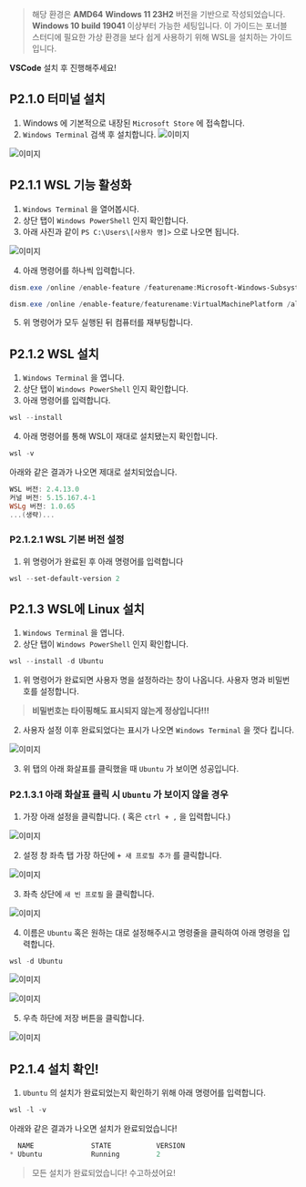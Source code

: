 > 해당 환경은 **AMD64** **Windows 11 23H2** 버전을 기반으로 작성되었습니다. **Windows 10 build 19041** 이상부터 가능한 세팅입니다. 
> 이 가이드는 포너블 스터디에 필요한 가상 환경을 보다 쉽게 사용하기 위해 WSL을 설치하는 가이드입니다.

**VSCode** 설치 후 진행해주세요!

## P2.1.0 터미널 설치
1. Windows 에 기본적으로 내장된 `Microsoft Store` 에 접속합니다.
2. `Windows Terminal` 검색 후 설치합니다.
![이미지](https://media.discordapp.net/attachments/1356086454652108870/1356087172486398124/image.png?ex=67eb4a18&is=67e9f898&hm=2f66b87ef881372a8a45439dcd55865565fc7a343cdf4763f612006bfda61230&=&format=webp&quality=lossless)

![이미지](https://media.discordapp.net/attachments/1356086454652108870/1356087205357158420/image.png?ex=67eb4a20&is=67e9f8a0&hm=74d11cced922d3e4375bbf74bd60f9203e682abbd700573474663dc109b0c48f&=&format=webp&quality=lossless)

## P2.1.1 WSL 기능 활성화
1. `Windows Terminal` 을 열어봅시다.
2. 상단 탭이 `Windows PowerShell` 인지 확인합니다.
3. 아래 사진과 같이 `PS C:\Users\[사용자 명]>` 으로 나오면 됩니다.

![이미지](https://media.discordapp.net/attachments/1356086454652108870/1356087497871855637/image.png?ex=67eb4a66&is=67e9f8e6&hm=d2bff7e8b924222b45ad122eb85042e7f196c76d1dd23198b6a02ea7079ef975&=&format=webp&quality=lossless)

4. 아래 명령어를 하나씩 입력합니다.
```powershell
dism.exe /online /enable-feature /featurename:Microsoft-Windows-Subsystem-Linux /all /norestart
```

```powershell
dism.exe /online /enable-feature/featurename:VirtualMachinePlatform /all /norestart
```

5. 위 명령어가 모두 실행된 뒤 컴퓨터를 재부팅합니다.

## P2.1.2 WSL 설치

1. `Windows Terminal` 을 엽니다.
2. 상단 탭이 `Windows PowerShell` 인지 확인합니다.
3. 아래 명령어를 입력합니다.
```powershell
wsl --install
```

4. 아래 명령어를 통해 WSL이 재대로 설치됐는지 확인합니다.
```powershell
wsl -v
```

 아래와 같은 결과가 나오면 제대로 설치되었습니다.
```powershell
WSL 버전: 2.4.13.0
커널 버전: 5.15.167.4-1
WSLg 버전: 1.0.65
...(생략)...
```


### P2.1.2.1 WSL 기본 버전 설정

1. 위 명령어가 완료된 후 아래 명령어를 입력합니다
```powershell
wsl --set-default-version 2
```

## P2.1.3 WSL에 Linux 설치

1. `Windows Terminal` 을 엽니다.
2. 상단 탭이 `Windows PowerShell` 인지 확인합니다.

```powershell
wsl --install -d Ubuntu
```

1. 위 명령어가 완료되면 사용자 명을 설정하라는 창이 나옵니다. 사용자 명과 비밀번호를 설정합니다.
> **비밀번호는 타이핑해도 표시되지 않는게 정상입니다!!!**


2. 사용자 설정 이후 완료되었다는 표시가 나오면 `Windows Terminal` 을 껏다 킵니다.

![이미지](https://media.discordapp.net/attachments/1356086454652108870/1356090151419248671/image.png?ex=67eb4cdf&is=67e9fb5f&hm=0d61009e6e94cf93db08edee42fa3bceade4e2aab1e3452a743f9ba3098da89e&=&format=webp&quality=lossless)

3. 위 탭의 아래 화살표를 클릭했을 때 `Ubuntu` 가 보이면 성공입니다.

### P2.1.3.1 아래 화살표 클릭 시 `Ubuntu` 가 보이지 않을 경우



1. 가장 아래 설정을 클릭합니다. ( 혹은 `ctrl + ,` 을 입력합니다.)

![이미지](https://media.discordapp.net/attachments/1356086454652108870/1356090632740929697/image.png?ex=67eb4d51&is=67e9fbd1&hm=851f2ba537bb771a7c4cd5a35c313e1de7fde1f7f22d80f51c518a9fbb01fc57&=&format=webp&quality=lossless&width=349&height=350)

2. 설정 창 좌측 탭 가장 하단에 `+ 새 프로필 추가` 를 클릭합니다.


![이미지](https://media.discordapp.net/attachments/1356086454652108870/1356090839121530941/image.png?ex=67eb4d82&is=67e9fc02&hm=692b8a87e3555fa0c1c92d0064ca4cb4693dfa6f525a384fd431c2e8505b9e0f&=&format=webp&quality=lossless)


3. 좌측 상단에 `새 빈 프로필` 을 클릭합니다.


![이미지](https://media.discordapp.net/attachments/1356086454652108870/1356091041761202329/image.png?ex=67eb4db3&is=67e9fc33&hm=3ea4d0abb00255154aa432e7c55763839b4f567d4e3087e1f868f824d4118a4f&=&format=webp&quality=lossless)


4. 이름은 `Ubuntu` 혹은 원하는 대로 설정해주시고 명령줄을 클릭하여 아래 명령을 입력합니다.

```powershell
wsl -d Ubuntu
```

![이미지](https://media.discordapp.net/attachments/1356086454652108870/1356091382485487648/image.png?ex=67eb4e04&is=67e9fc84&hm=103042b643971c40301fa259fe3a151f63ca31fd41513028926314b5c3919ac8&=&format=webp&quality=lossless&width=550&height=84)

![이미지](https://media.discordapp.net/attachments/1356086454652108870/1356091461858361454/image.png?ex=67eb4e17&is=67e9fc97&hm=7adb0ee76a895e20d0ea749b17c3150e3b0ccc845d7596509428a18bee624ba4&=&format=webp&quality=lossless&width=550&height=143)


5. 우측 하단에 저장 버튼을 클릭합니다.

![이미지](https://media.discordapp.net/attachments/1356086454652108870/1356091558038077570/image.png?ex=67eb4e2e&is=67e9fcae&hm=ccecede0000f9831b8913a7f21374e2ee3b580a894ef15adbb810d3bb0f99f20&=&format=webp&quality=lossless)

## P2.1.4 설치 확인!

1. `Ubuntu` 의 설치가 완료되었는지 확인하기 위해 아래 명령어를 입력합니다.
```powershell
wsl -l -v
```

아래와 같은 결과가 나오면 설치가 완료되었습니다!
```powershell
  NAME              STATE           VERSION 
* Ubuntu            Running         2
```


> 모든 설치가 완료되었습니다! 수고하셨어요!